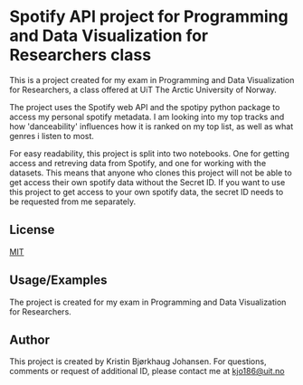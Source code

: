 # Spotify API project for Programming and Data Visualization for Researchers class

This is a project created for my exam in Programming and Data Visualization for Researchers, a class offered at UiT The Arctic University of Norway. 

The project uses the Spotify web API and the spotipy python package to access my personal spotify metadata. I am looking into my top tracks and how 'danceability' influences how it is ranked on my top list, as well as what genres i listen to most. 

For easy readability, this project is split into two notebooks. One for getting access and retreving data from Spotify, and one for working with the datasets. This means that anyone who clones this project will not be able to get access their own spotify data without the Secret ID. If you want to use this project to get access to your own spotify data, the secret ID needs to be requested from me separately. 

## License

[MIT](https://choosealicense.com/licenses/mit/)


## Usage/Examples

The project is created for my exam in Programming and Data Visualization for Researchers.


## Author

This project is created by Kristin Bjørkhaug Johansen. For questions, comments or request of additional ID, please contact me at kjo186@uit.no

